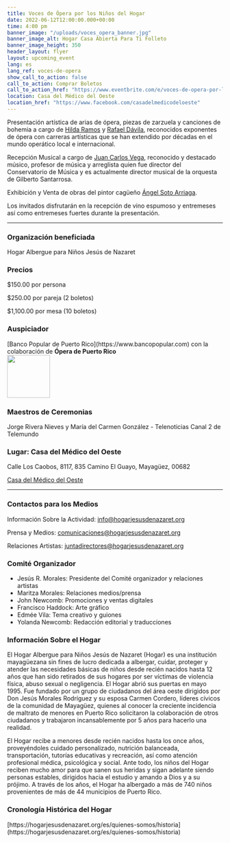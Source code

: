 ```yaml
---
title: Voces de Ópera por los Niños del Hogar
date: 2022-06-12T12:00:00.000+00:00
time: 4:00 pm
banner_image: "/uploads/voces_opera_banner.jpg"
banner_image_alt: Hogar Casa Abierta Para Ti Folleto
banner_image_height: 350
header_layout: flyer
layout: upcoming_event
lang: es
lang_ref: voces-de-opera
show_call_to_action: false
call_to_action: Comprar Boletos
call_to_action_href: "https://www.eventbrite.com/e/voces-de-opera-por-los-ninos-del-hogar-tickets-337606900327"
location: Casa del Médico del Oeste
location_href: "https://www.facebook.com/casadelmedicodeloeste"
---
```


Presentación artística de arias de ópera, piezas de zarzuela y canciones de bohemia a cargo de [Hilda Ramos](https://www.hildaramos.com) y [Rafael Dávila](https://rafael-davila.com), reconocidos exponentes de ópera con carreras artísticas que se han extendido por décadas en el mundo operático local e internacional.

Recepción Musical a cargo de [Juan Carlos Vega](https://www.facebook.com/jcvegama), reconocido y destacado músico, profesor de música y arreglista quien fue director del Conservatorio de Música y es actualmente director musical de la orquesta de Gilberto Santarrosa.

Exhibición y Venta de obras del pintor cagüeño [Ángel Soto Arriaga](https://www.facebook.com/angel.sotoarriaga).

Los invitados disfrutarán en la recepción de vino espumoso y entremeses así como entremeses fuertes durante la presentación.

<hr/>

<h3>Organización beneficiada</h3>
Hogar Albergue para Niños Jesús de Nazaret

<h3>Precios</h3>
$150.00 por persona

$250.00 por pareja (2 boletos)

$1,100.00 por mesa (10 boletos)

<h3>Auspiciador</h3>
[Banco Popular de Puerto Rico](https://www.bancopopular.com) con la colaboración de <b>Ópera de Puerto Rico</b>
<div>
  <img
    style="height: 100px; width: auto;"
    src="{{ '/uploads/banco_popular.png' | relative_url }}"
  />
</div>

<h3>Maestros de Ceremonias</h3>
Jorge Rivera Nieves y María del Carmen González - Telenoticias Canal 2 de Telemundo

<h3>Lugar: Casa del Médico del Oeste</h3>
Calle Los Caobos, 8117, 835 Camino El Guayo, Mayagüez, 00682

[Casa del Médico del Oeste](https://www.facebook.com/casadelmedicodeloeste)

<hr/>

<h3>Contactos para los Medios</h3>
Información Sobre la Actividad:
<a href="mailto:info@hogarjesusdenazaret.org">
  info@hogarjesusdenazaret.org
</a>

Prensa y Medios:
<a href="mailto:comunicaciones@hogarjesusdenazaret.org">
  comunicaciones@hogarjesusdenazaret.org
</a>

Relaciones Artistas:
<a href="mailto:juntadirectores@hogarjesusdenazaret.org">
  juntadirectores@hogarjesusdenazaret.org
</a>

<h3>Comité Organizador</h3>
<ul>
  <li>
    Jesús R. Morales: Presidente del Comité organizador y relaciones artistas
  </li>
  <li>
    Maritza Morales:  Relaciones medios/prensa
  </li>
  <li>
    John Newcomb: Promociones y ventas digitales
  </li>
  <li>
    Francisco Haddock: Arte gráfico
  </li>
  <li>
    Edmée Vila: Tema creativo y guiones
  </li>
  <li>
    Yolanda Newcomb: Redacción editorial y traducciones
  </li>
</ul>

<h3>Información Sobre el Hogar</h3>
El Hogar Albergue para Niños Jesús de Nazaret (Hogar) es una institución mayagüezana sin fines de lucro dedicada a albergar, cuidar, proteger y atender las necesidades básicas de niños desde recién nacidos hasta 12 años que han sido retirados de sus hogares por ser víctimas de violencia física, abuso sexual o negligencia. El Hogar abrió sus puertas en mayo 1995. Fue fundado por un grupo de ciudadanos del área oeste dirigidos por Don Jesús Morales Rodríguez y su esposa Carmen Cordero, líderes cívicos de la comunidad de Mayagüez, quienes al conocer la creciente incidencia de maltrato de menores en Puerto Rico solicitaron la colaboración de otros ciudadanos y trabajaron incansablemente por 5 años para hacerlo una realidad.

El Hogar recibe a menores desde recién nacidos hasta los once años, proveyéndoles cuidado personalizado, nutrición balanceada, transportación, tutorías educativas y recreación, así como atención profesional médica, psicológica y social. Ante todo, los niños del Hogar reciben mucho amor para que sanen sus heridas y sigan adelante siendo personas estables, dirigidos hacia el estudio y amando a Dios y a su prójimo. A través de los años, el Hogar ha albergado a más de 740 niños provenientes de más de 44 municipios de Puerto Rico.

<h3>Cronología Histórica del Hogar</h3>
[https://hogarjesusdenazaret.org/es/quienes-somos/historia](https://hogarjesusdenazaret.org/es/quienes-somos/historia)
